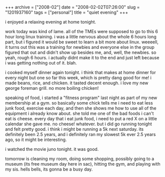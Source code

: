 +++
archive = ["2008-02"]
date = "2008-02-02T07:26:00"
slug = "1201937160"
tags = ["personal"]
title = "quiet evening"
+++

i enjoyed a relaxing evening at home tonight.

work today was kind of lame. all of the TMEs were supposed to go to this
6 hour long linux training. i was a little nervous about the whole 6 hours
long part, but i figured it would be sweet to learn a bit more about
linux. weeeell, it turns out this was a training for newbies and everyone
else in the group figured that out and didn't show up besides me, and,
well, the newbies. so yeah, rough 6 hours. i actually didnt make it to the
end and just left because i was getting nothing out of it. blah.

i cooked myself dinner again tonight. i think that makes at home dinner
for every night but one so far this week, which is pretty dang good for
me! i made beans, rice, and chicken. it tasted decent enough. i love my
new george foreman grill. no more boiling chicken!

speaking of food, i started a "fitness program" last night as part of my
new membership at a gym. so basically some chick tells me i need to eat
less junk food, exercise each day, and then she shows me how to use all of
the equipment i already know about. she told me one of the bad foods
i can't eat is cheese. every day that i eat junk food, i need to put a red
X on a little calendar she gave me. no cheese! whatever. but i did go
running tonight and felt pretty good. i think i might be running a 5k next
saturday. its definitely been 2.5 years, and i definitely ran my slowest
5k ever 2.5 years ago, so it might be interesting.

i watched the movie juno tonight. it was good.

tomorrow is cleaning my room, doing some shopping, possibly going to
a museum (its free museum day here in sac), hitting the gym, and playing
with my sis. hells bells, its gonna be a busy day.

